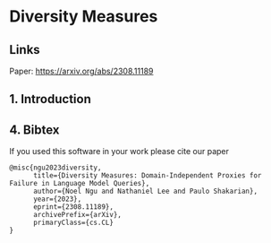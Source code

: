 # Diversity Measures

## Links
Paper: https://arxiv.org/abs/2308.11189

## 1. Introduction

## 4. Bibtex
If you used this software in your work please cite our paper
```
@misc{ngu2023diversity,
      title={Diversity Measures: Domain-Independent Proxies for Failure in Language Model Queries}, 
      author={Noel Ngu and Nathaniel Lee and Paulo Shakarian},
      year={2023},
      eprint={2308.11189},
      archivePrefix={arXiv},
      primaryClass={cs.CL}
}
```